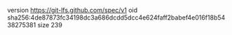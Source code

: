 version https://git-lfs.github.com/spec/v1
oid sha256:4de87873fc34198dc3a686dcdd5dcc4e624faff2babef4e016f18b5438275381
size 239
